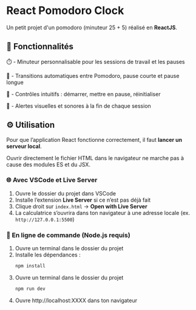 # React Pomodoro Clock

Un petit projet d'un pomodoro (minuteur 25 + 5) réalisé en **ReactJS**.  

## 🧠 Fonctionnalités

⏱️ - Minuteur personnalisable pour les sessions de travail et les pauses

🔁 - Transitions automatiques entre Pomodoro, pause courte et pause longue

🛑 - Contrôles intuitifs : démarrer, mettre en pause, réinitialiser

🔔 - Alertes visuelles et sonores à la fin de chaque session

## ⚙️ Utilisation

Pour que l’application React fonctionne correctement, il faut **lancer un serveur local**. 

Ouvrir directement le fichier HTML dans le navigateur ne marche pas à cause des modules ES et du JSX.

### 🌐 Avec VSCode et Live Server

1. Ouvre le dossier du projet dans VSCode  
2. Installe l’extension **Live Server** si ce n’est pas déjà fait  
3. Clique droit sur `index.html` → **Open with Live Server**  
4. La calculatrice s’ouvrira dans ton navigateur à une adresse locale (ex. `http://127.0.0.1:5500`)

### 🚀 En ligne de commande (Node.js requis)

1. Ouvre un terminal dans le dossier du projet  
2. Installe les dépendances :  
   ```bash
   npm install
    ```
3. Ouvre un terminal dans le dossier du projet 
   ```bash
   npm run dev
    ```
4. Ouvre http://localhost:XXXX dans ton navigateur
